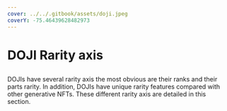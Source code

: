 ```yaml
---
cover: ../../.gitbook/assets/doji.jpeg
coverY: -75.46439628482973
---
```


# DOJI Rarity axis

##

DOJIs have several rarity axis the most obvious are their ranks and their parts rarity. In addition, DOJIs have unique rarity features compared with other generative NFTs. These different rarity axis are detailed in this section.

